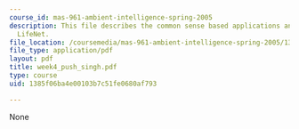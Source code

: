 ```yaml
---
course_id: mas-961-ambient-intelligence-spring-2005
description: This file describes the common sense based applications and explains
  LifeNet.
file_location: /coursemedia/mas-961-ambient-intelligence-spring-2005/1385f06ba4e00103b7c51fe0680af793_week4_push_singh.pdf
file_type: application/pdf
layout: pdf
title: week4_push_singh.pdf
type: course
uid: 1385f06ba4e00103b7c51fe0680af793

---
```

None